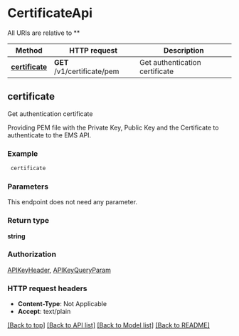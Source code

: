 # CertificateApi

All URIs are relative to **

Method | HTTP request | Description
------------- | ------------- | -------------
[**certificate**](CertificateApi.md#certificate) | **GET** /v1/certificate/pem | Get authentication certificate



## certificate

Get authentication certificate

Providing PEM file with the Private Key, Public Key and the Certificate to authenticate to the EMS API.

### Example

```bash
 certificate
```

### Parameters

This endpoint does not need any parameter.

### Return type

**string**

### Authorization

[APIKeyHeader](../README.md#APIKeyHeader), [APIKeyQueryParam](../README.md#APIKeyQueryParam)

### HTTP request headers

- **Content-Type**: Not Applicable
- **Accept**: text/plain

[[Back to top]](#) [[Back to API list]](../README.md#documentation-for-api-endpoints) [[Back to Model list]](../README.md#documentation-for-models) [[Back to README]](../README.md)

